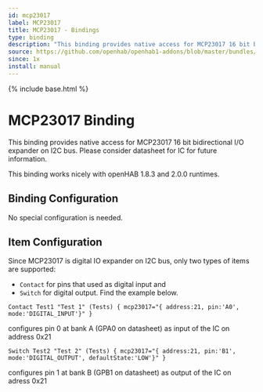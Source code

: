 ```yaml
---
id: mcp23017
label: MCP23017
title: MCP23017 - Bindings
type: binding
description: "This binding provides native access for MCP23017 16 bit bidirectional I/O expander on I2C bus. Please consider datasheet for IC for future information."
source: https://github.com/openhab/openhab1-addons/blob/master/bundles/binding/org.openhab.binding.mcp23017/README.md
since: 1x
install: manual
---
```


<!-- Attention authors: Do not edit directly. Please add your changes to the appropriate source repository -->

{% include base.html %}

# MCP23017 Binding 

This binding provides native access for MCP23017 16 bit bidirectional I/O expander on I2C bus. Please consider datasheet for IC for future information.

This binding works nicely with openHAB 1.8.3 and 2.0.0 runtimes.

## Binding Configuration

No special configuration is needed.

## Item Configuration

Since MCP23017 is digital IO expander on I2C bus, only two types of items are supported:

* `Contact` for pins that used as digital input and 
* `Switch` for digital output. Find the example below.

```
Contact Test1 "Test 1" (Tests) { mcp23017="{ address:21, pin:'A0', mode:'DIGITAL_INPUT'}" }
```

configures pin 0 at bank A (GPA0 on datasheet) as input of the IC on address 0x21

```
Switch Test2 "Test 2" (Tests) { mcp23017="{ address:21, pin:'B1', mode:'DIGITAL_OUTPUT', defaultState:'LOW'}" }
```

configures pin 1 at bank B (GPB1 on datasheet) as output of the IC on adress 0x21
